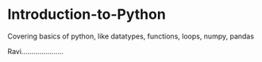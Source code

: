 # Introduction-to-Python
Covering basics of python, like datatypes, functions, loops, numpy, pandas

Ravi.....................
